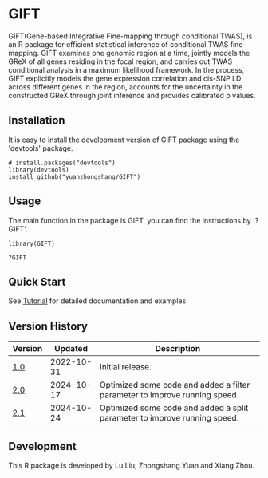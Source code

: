 # GIFT

GIFT(Gene-based Integrative Fine-mapping through conditional TWAS), is an R package for efficient statistical inference of conditional TWAS fine-mapping. GIFT examines one genomic region at a time, jointly models the GReX of all genes residing in the focal region, and carries out TWAS conditional analysis in a maximum likelihood framework. In the process, GIFT explicitly models the gene expression correlation and cis-SNP LD across different genes in the region, accounts for the uncertainty in the constructed GReX through joint inference and provides calibrated p values.

## Installation
It is easy to install the development version of GIFT package using the 'devtools' package. 

```
# install.packages("devtools")
library(devtools)
install_github("yuanzhongshang/GIFT")
```
## Usage
The main function in the package is GIFT, you can find the instructions by '?GIFT'.
```
library(GIFT)

?GIFT
```

## Quick Start

See [Tutorial](https://yuanzhongshang.github.io/GIFT/) for detailed documentation and examples.

## Version History

| Version | Updated      | Description                                                                                                                                                                                                                                             |
|---------|--------------|-------------------------------------------------------------------------------------------------------------------------------------------------------------------------------------------------------------------------------------------|
| [1.0](https://github.com/yuanzhongshang/GIFT/tree/v1.0) | 2022-10-31| Initial release.                                                                                                                                                                                                                   |
| [2.0](https://github.com/yuanzhongshang/GIFT/tree/v2.0) | 2024-10-17|Optimized some code and added a filter parameter to improve running speed.                                                                                                                                 |
| [2.1](https://github.com/yuanzhongshang/GIFT/tree/v2.1) | 2024-10-24|Optimized some code and added a split parameter to improve running speed.                                                                                                                                       |

## Development
This R package is developed by Lu Liu, Zhongshang Yuan and Xiang Zhou.
